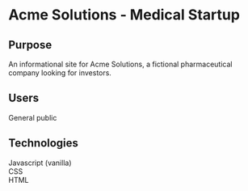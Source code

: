 # Acme Solutions -  Medical Startup

## Purpose
An informational site for Acme Solutions, a fictional pharmaceutical company looking for investors.

## Users
General public

## Technologies
Javascript (vanilla)  
CSS  
HTML  

